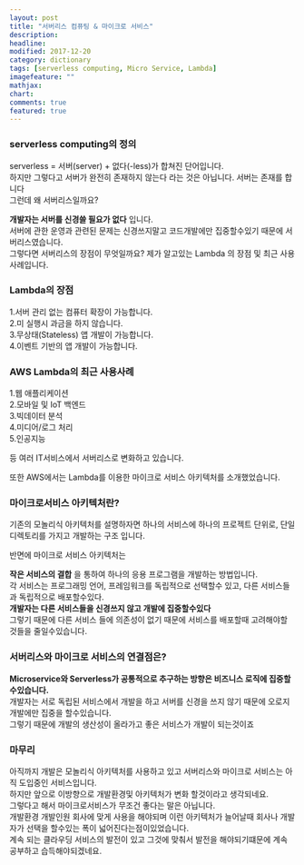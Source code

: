 ```yaml
---
layout: post
title: "서버리스 컴퓨팅 & 마이크로 서비스"
description:
headline:
modified: 2017-12-20
category: dictionary
tags: [serverless computing, Micro Service, Lambda]
imagefeature: ""
mathjax:
chart:
comments: true
featured: true
---
```

<h3>serverless computing의 정의</h3>
serverless = 서버(server) + 없다(-less)가 합쳐진 단어입니다.<br>
하지만 그렇다고 서버가 완전히 존재하지 않는다 라는 것은 아닙니다. 서버는 존재를 합니다<br>
그런데 왜 서버리스일까요?<br>

**개발자는 서버를 신경쓸 필요가 없다** 입니다.<br>
서버에 관한 운영과 관련된 문제는 신경쓰지말고 코드개발에만 집중할수있기 때문에 서버리스였습니다.<br>
그렇다면 서버리스의 장점이 무엇일까요? 제가 알고있는 Lambda 의 장점 및 최근 사용사례입니다.

<h3>Lambda의 장점</h3>

1.서버 관리 없는 컴퓨터 확장이 가능합니다.<br>
2.미 실행시 과금을 하지 않습니다.<br>
3.무상태(Stateless) 앱 개발이 가능합니다.<br>
4.이벤트 기반의 앱 개발이 가능합니다.

<h3>AWS Lambda의 최근 사용사례</h3>
1.웹 애플리케이션<br>
2.모바일 및 IoT 백엔드<br>
3.빅데이터 분석<br>
4.미디어/로그 처리<br>
5.인공지능<br>

등 여러 IT서비스에서 서버리스로 변화하고 있습니다.<br>

또한 AWS에서는 Lambda를 이용한 마이크로 서비스 아키텍처를 소개했었습니다.<br>

<h3>마이크로서비스 아키텍처란?</h3>

기존의 모놀리식 아키텍처를 설명하자면 하나의 서비스에 하나의 프로젝트 단위로, 단일 디렉토리를 가지고 개발하는 구조 입니다.<br>

반면에 마이크로 서비스 아키텍처는<br>

**작은 서비스의 결합** 을 통하여 하나의 응용 프로그램을 개발하는 방법입니다.<br>
각 서비스는 프로그래밍 언어, 프레임워크를 독립적으로 선택할수 있고, 다른 서비스들과 독립적으로 배포할수있다.<br>
**개발자는 다른 서비스들을 신경쓰지 않고 개발에 집중할수있다**<br>
그렇기 때문에 다른 서비스 들에 의존성이 없기 때문에 서비스를 배포할때 고려해야할 것들을 줄일수있습니다.<br>

<h3>서버리스와 마이크로 서비스의 연결점은?</h3>

**Microservice와 Serverless가 공통적으로 추구하는 방향은 비즈니스 로직에 집중할수있습니다.**<br>
개발자는 서로 독립된 서비스에서 개발을 하고 서버를 신경을 쓰지 않기 때문에 오로지 개발에만 집중을 할수있습니다.<br>
그렇기 때문에 개발의 생산성이 올라가고 좋은 서비스가 개발이 되는것이죠<br>

<h3>마무리</h3>

아직까지 개발은 모놀리식 아키텍처를 사용하고 있고 서버리스와 마이크로 서비스는 아직 도입중인 서비스입니다.<br>
하지만 앞으로 이방향으로 개발환경및 아키텍처가 변화 할것이라고 생각되네요.<br>
그렇다고 해서 마이크로서비스가 무조건 좋다는 말은 아닙니다.<br>
개발환경 개발인원 회사에 맞게 사용을 해야되며 이런 아키텍처가 늘어날때 회사나 개발자가 선택을 할수있는 폭이 넓어진다는점이있었습니다.<br>
계속 되는 클라우딩 서비스의 발전이 있고 그것에 맞춰서 발전을 해야되기떄문에 계속 공부하고 습득해야되겠네요.<br>
